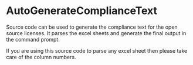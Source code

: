 # AutoGenerateComplianceText
Source code can be used to generate the compliance text for the open source licenses.
It parses the excel sheets and generate the final output in the command prompt.


If you are using this source code to parse any excel sheet then please take care of the column numbers.
